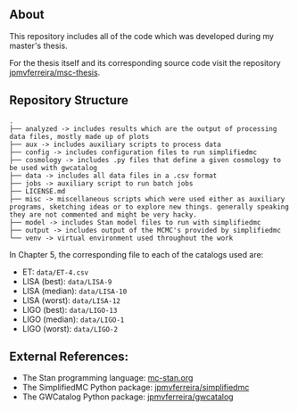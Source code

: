 ## About
This repository includes all of the code which was developed during my master's thesis.

For the thesis itself and its corresponding source code visit the repository [jpmvferreira/msc-thesis](https://github.com/jpmvferreira/msc-thesis).

## Repository Structure
```
.
├── analyzed -> includes results which are the output of processing data files, mostly made up of plots
├── aux -> includes auxiliary scripts to process data
├── config -> includes configuration files to run simplifiedmc
├── cosmology -> includes .py files that define a given cosmology to be used with gwcatalog
├── data -> includes all data files in a .csv format
├── jobs -> auxiliary script to run batch jobs
├── LICENSE.md
├── misc -> miscellaneous scripts which were used either as auxiliary programs, sketching ideas or to explore new things. generally speaking they are not commented and might be very hacky.
├── model -> includes Stan model files to run with simplifiedmc
├── output -> includes output of the MCMC's provided by simplifiedmc
└── venv -> virtual environment used throughout the work
```

In Chapter 5, the corresponding file to each of the catalogs used are:
- ET: `data/ET-4.csv`
- LISA (best): `data/LISA-9`
- LISA (median): `data/LISA-10`
- LISA (worst): `data/LISA-12`
- LIGO (best): `data/LIGO-13`
- LIGO (median): `data/LIGO-1`
- LIGO (worst): `data/LIGO-2`

## External References:
- The Stan programming language: [mc-stan.org](https://mc-stan.org/)
- The SimplifiedMC Python package: [jpmvferreira/simplifiedmc](https://github.com/jpmvferreira/simplifiedmc)
- The GWCatalog Python package: [jpmvferreira/gwcatalog](https://github.com/jpmvferreira/gwcatalog)
